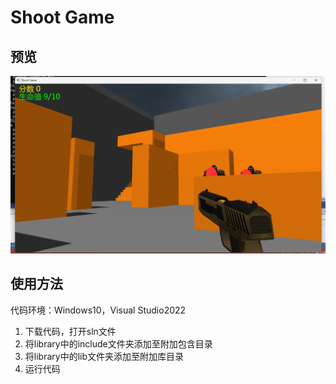 # Shoot Game

## 预览

![capture](capture.png)

## 使用方法

代码环境：Windows10，Visual Studio2022

1. 下载代码，打开sln文件
2. 将library中的include文件夹添加至附加包含目录
3. 将library中的lib文件夹添加至附加库目录
4. 运行代码
